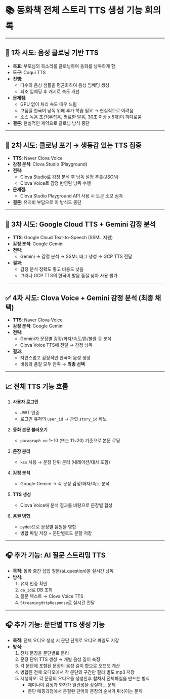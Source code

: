 # 📚 동화책 전체 스토리 TTS 생성 기능 회의록

---

## 🧪 1차 시도: 음성 클로닝 기반 TTS

- **목표**: 부모님의 목소리를 클로닝하여 동화를 낭독하게 함
- **도구**: Coqui TTS
- **진행**:
  - 다수의 음성 샘플을 평균화하여 음성 임베딩 생성
  - 최초 임베딩 후 캐시로 속도 개선
- **문제점**:
  - GPU 없이 처리 속도 매우 느림
  - 고품질 한국어 낭독 위해 추가 학습 필요 → 현실적으로 어려움
  - 소스 녹음 조건(무잡음, 명료한 발음, 30초 이상 x 5개)이 까다로움
- **결론**: 현실적인 제약으로 클로닝 방식 중단

---

## 🔁 2차 시도: 클로닝 포기 → 생동감 있는 TTS 집중

- **TTS**: Naver Clova Voice
- **감정 분석**: Clova Studio (Playground)
- **전략**:
  - Clova Studio로 감정 분석 후 낭독 설정 추출(JSON)
  - Clova Voice로 감정 반영된 낭독 수행
- **문제점**:
  - Clova Studio Playground API 사용 시 토큰 소모 심각
- **결론**: 유지비 부담으로 이 방식도 중단

---

## 🧠 3차 시도: Google Cloud TTS + Gemini 감정 분석

- **TTS**: Google Cloud Text-to-Speech (SSML 지원)
- **감정 분석**: Google Gemini
- **전략**:
  - Gemini → 감정 분석 → SSML 태그 생성 → GCP TTS 전달
- **결과**:
  - 감정 분석 정확도 좋고 비용도 낮음
  - 그러나 GCP TTS의 한국어 발음 품질 낮아 사용 불가

---

## ✅ 4차 시도: Clova Voice + Gemini 감정 분석 (최종 채택)

- **TTS**: Naver Clova Voice
- **감정 분석**: Google Gemini
- **전략**:
  - Gemini가 문장별 감정/화자/속도/톤/볼륨 등 분석
  - Clova Voice TTS에 전달 → 감정 낭독
- **결과**:
  - 자연스럽고 감정적인 한국어 음성 생성
  - 비용과 품질 모두 만족 → **최종 선택**

---

## 📈 전체 TTS 기능 흐름

1. **사용자 로그인**
   - JWT 인증
   - 로그인 유저의 `user_id` → 관련 `story_id` 확보

2. **동화 본문 불러오기**
   - `paragraph_no` 1~10 (또는 11~20) 기준으로 본문 로딩

3. **문장 분리**
   - `kss` 사용 → 문장 단위 분리 (내레이션/대사 포함)

4. **감정 분석**
   - Google Gemini → 각 문장 감정/화자/속도 분석

5. **TTS 생성**
   - Clova Voice에 분석 결과를 바탕으로 문장별 합성

6. **음원 병합**
   - `pydub`으로 문장별 음원을 병합
   - 병합 파일 저장 + 문단별로도 분할 저장

---

## 🎧 추가 기능: AI 질문 스트리밍 TTS

- **목적**: 동화 중간 삽입 질문(ai_question)을 실시간 낭독
- **방식**:
  1. 유저 인증 확인
  2. `qa_id`로 DB 조회
  3. 질문 텍스트 → Clova Voice TTS
  4. `StreamingHttpResponse`로 실시간 전달

---

## 🎧 추가 기능: 문단별 TTS 생성 기능

- **목적**: 전체 오디오 생성 시 문단 단위로 오디오 파일도 저장
- **방식**:
  1. 전체 문장을 문단별로 분리
  2. 문장 단위 TTS 생성 → 개별 음성 길이 측정
  3. 각 문단에 포함된 문장의 음성 길이 합으로 오프셋 계산
  4. 병합된 전체 오디오에서 각 문단의 구간만 잘라 별도 mp3 저장
  5. 시행착오: 각 문장의 오디오를 생성한후 합쳐서 전체파일을 만드는 방식  
     - 제미나이 감정과 화자가 일관성을 상실하는 문제  
     - 문단 매핑과정에서 분절된 단어와 문장의 순서가 뒤섞이는 문제  

